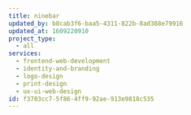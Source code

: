 ```yaml
---
title: ninebar
updated_by: b8cab3f6-baa5-4311-822b-8ad388e79916
updated_at: 1609220910
project_type:
  - all
services:
  - frontend-web-development
  - identity-and-branding
  - logo-design
  - print-design
  - ux-ui-web-design
id: f3703cc7-5f86-4ff9-92ae-913e9818c535
---
```


